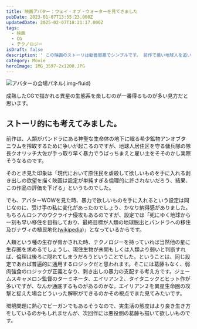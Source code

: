```yaml
---
title: 映画アバター：ウェイ・オブ・ウォーターを見てきました
pubDate: 2023-01-07T13:55:23.000Z
updatedDate: 2025-02-07T18:21:17.000Z
tags:
  - 映画
  - CG
  - テクノロジー
isDraft: false
description: ' この映画のストーリは勧善懲悪でシンプルです。 前作で悪い地球人を追い出した元海兵隊ジェイクは、舞台の神秘の星パンドラで家族と幸せに暮らしていました。そこに人類が再び現れてパンドラの貴重な資源を奪い、バトルになります。前作で死亡したマイルズ・クオリッチ大佐が人格のバックアップを植え付られたナヴィと人類の混血のアバターの姿でジェイクに復讐に来ます。 バトルも見応えありますが、この映画の1番素晴らしいのはパンドラの生物と生命圏です。骨格が地球上の魚類、哺乳類とこはことなり、6本脚で、複数の呼吸孔や蓋を持ち、胴体にも呼吸器官を持つ生物達が描かれています。'
category: Movie
heroImage: IMG_3597-2x1200.JPG
---
```


![アバターの会場パネル](https://object-storage.tyo2.conoha.io/v1/nc_2520d9a1_blog-astro-assets/blog-astro-assets/IMG_3597-2x1200.JPG){.img-fluid}



成熟したCGで描かれる異星の生態系を楽しむのが一番得るものが多い見方だと思います。



## ストーリ的にも考えてみました。

前作は、人類がパンドラにある神聖な生命体の地下に眠る希少鉱物アンオブタニウムを搾取するために争いが起こるのですが、地球人居住区を守る傭兵隊の隊長クオリッチ大佐が手っ取り早く暴力でうばっちまえと雇い主をそそのかし実際そうなるのです。

そのとき見た印象は「現代において原住民を虐殺して欲しいものを手に入れる剥き出しの欲望を描く映画は設定が単純すぎ＆倫理的に許されないだろう、結果、この作品の評価を下げる」というものでした。

でも、アバターWOWを見た時、暴力で欲しいものを手に入れるという設定は同じなのに、受け手の私に変化があったのでしょう、かなり納得感がありました。もちろんロシアのウクライナ侵攻もあるのですが、設定では「死にゆく地球から一刻も早い移住を目指しており、最終目標が人類の地球脱出とパンドラへの移住及びナヴィの植民地化([wikipedia](https://ja.wikipedia.org/wiki/%E3%82%A2%E3%83%90%E3%82%BF%E3%83%BC:%E3%82%A6%E3%82%A7%E3%82%A4%E3%83%BB%E3%82%AA%E3%83%96%E3%83%BB%E3%82%A6%E3%82%A9%E3%83%BC%E3%82%BF%E3%83%BC))」となっているからです。

人類という種の生存が脅かされた時、テクノロジーを持っていれば当然他の星に生存圏を求めるでしょうし、現住生物が未開もしくは人類より弱いと判断すれば、倫理は後ろに隠れてしまうだろうということでした。ということは、同じ設定であれば普遍的に通用するロジックだと思われます。そこには葛藤もなく、弱肉強食のロジックが正義となり、剥き出しの暴力の支配する考え方です。ジェームスキャメロン監督のターミネータ、エイリアン２、タイタニックとヒット作が多いですが、なんか通底するものがあるのかな。エイリアン２を異星生命圏の攻撃と捉えた場合どういった解釈ができるのかその視点でまた見てみたいです。

環境問題に熱心でビーガンでもあるそうなので、実生活の態度はより良き生き方をしているのかもしれませんが、次回作には悪役側の葛藤も描いて欲しいものです。

